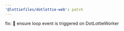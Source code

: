 ```yaml
---
'@lottiefiles/dotlottie-web': patch
---
```


fix: 🐛 ensure loop event is triggered on DotLottieWorker

